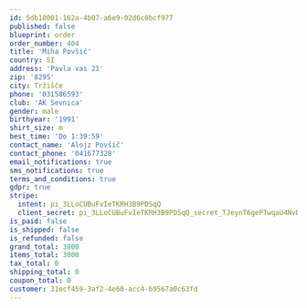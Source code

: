 ```yaml
---
id: 5db18001-162a-4b07-a6e9-02d6c0bcf977
published: false
blueprint: order
order_number: 404
title: 'Miha Povšič'
country: SI
address: 'Pavla vas 21'
zip: '8295'
city: Tržišče
phone: '031586593'
club: 'AK Sevnica'
gender: male
birthyear: '1991'
shirt_size: m
best_time: 'Do 1:39:59'
contact_name: 'Alojz Povšič'
contact_phone: '041677328'
email_notifications: true
sms_notifications: true
terms_and_conditions: true
gdpr: true
stripe:
  intent: pi_3LLoCUBuFvIeTKRH3B9PDSqQ
  client_secret: pi_3LLoCUBuFvIeTKRH3B9PDSqQ_secret_TJeynT6gePTwqaU4NvDW1Ch4w
is_paid: false
is_shipped: false
is_refunded: false
grand_total: 3000
items_total: 3000
tax_total: 0
shipping_total: 0
coupon_total: 0
customer: 31ecf459-3af2-4e60-acc4-69567a0c63fd
---
```

